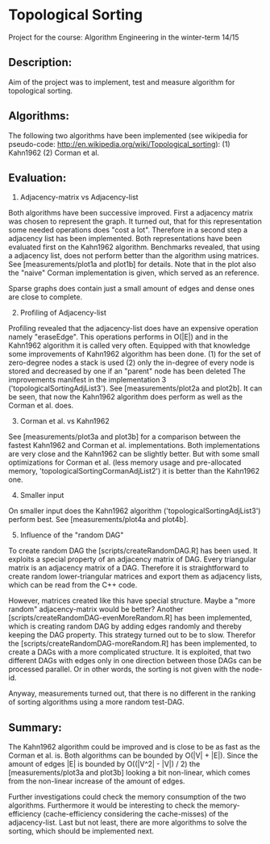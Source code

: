 Topological Sorting
===================

Project for the course: Algorithm Engineering in the winter-term 14/15

Description:
------------
  Aim of the project was to implement, test and measure algorithm for topological sorting. 

Algorithms:
-----------
  The following two algorithms have been implemented (see wikipedia for pseudo-code: http://en.wikipedia.org/wiki/Topological_sorting):
    (1) Kahn1962
    (2) Corman et al. 
 
Evaluation:
-----------
  1) Adjacency-matrix vs Adjacency-list
  
  Both algorithms have been successive improved. First a adjacency matrix was chosen to represent the graph. It turned out, that for this representation some needed operations does "cost a lot". Therefore in a second step a adjacency list has been implemented. Both representations have been evaluated first on the Kahn1962 algorithm. Benchmarks revealed, that using a adjacency list, does not perform better than the algorithm using matrices. See [measurements/plot1a and plot1b] for details. Note that in the plot also the "naive" Corman implementation is given, which served as an reference. 
  
  Sparse graphs does contain just a small amount of edges and dense ones are close to complete.
  
  2) Profiling of Adjacency-list
  
  Profiling revealed that the adjacency-list does have an expensive operation namely "eraseEdge". This operations performs in O(|E|) and in the Kahn1962 algorithm it is called very often. Equipped with that knowledge some improvements of Kahn1962 algorithm has been done. 
    (1) for the set of zero-degree nodes a stack is used
    (2) only the in-degree of every node is stored and decreased by one if an "parent" node has been deleted
  The improvements manifest in the implementation 3 ('topologicalSortingAdjList3'). See [measurements/plot2a and plot2b]. It can be seen, that now the Kahn1962 algorithm does perform as well as the Corman et al. does. 
  
  3) Corman et al. vs Kahn1962
  
  See [measurements/plot3a and plot3b] for a comparison between the fastest Kahn1962 and Corman et al. implementations. Both implementations are very close and the Kahn1962 can be slightly better. But with some small optimizations for Corman et al. (less memory usage and pre-allocated memory, 'topologicalSortingCormanAdjList2') it is better than the Kahn1962 one. 
  
  4) Smaller input
  
  On smaller input does the Kahn1962 algorithm ('topologicalSortingAdjList3') perform best. See [measurements/plot4a and plot4b].
  
  5) Influence of the "random DAG"
  
  To create random DAG the [scripts/createRandomDAG.R] has been used. It exploits a special property of an adjacency matrix of DAG. Every triangular matrix is an adjacency matrix of a DAG. Therefore it is straightforward to create random lower-triangular matrices and export them as adjacency lists, which can be read from the C++ code. 
  
  However, matrices created like this have special structure. Maybe a "more random" adjacency-matrix would be better? Another [scripts/createRandomDAG-evenMoreRandom.R] has been implemented, which is creating random DAG by adding edges randomly and thereby keeping the DAG property. This strategy turned out to be to slow. Therefor the [scripts/createRandomDAG-moreRandom.R] has been implemented, to create a DAGs with a more complicated structure. It is exploited, that two different DAGs with edges only in one direction between those DAGs can be processed parallel. Or in other words, the sorting is not given with the node-id. 
  
  Anyway, measurements turned out, that there is no different in the ranking of sorting algorithms using a more random test-DAG.
  
Summary:
--------
  The Kahn1962 algorithm could be improved and is close to be as fast as the Corman et al. is. Both algorithms can be bounded by O(|V| + |E|). Since the amount of edges |E| is bounded by O((|V^2| - |V|) / 2) the [measurements/plot3a and plot3b] looking a bit non-linear, which comes from the non-linear increase of the amount of edges. 
  
  Further investigations could check the memory consumption of the two algorithms. Furthermore it would be interesting to check the memory-efficiency (cache-efficiency considering the cache-misses) of the adjacency-list. Last but not least, there are more algorithms to solve the sorting, which should be implemented next.
